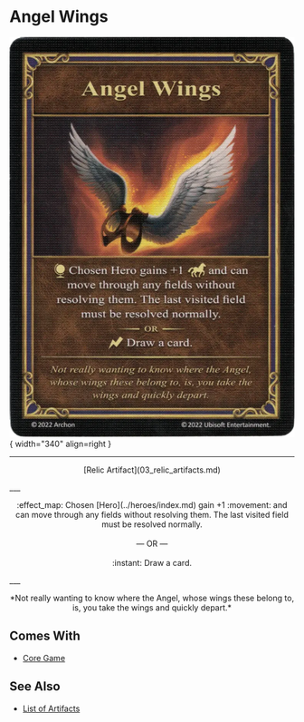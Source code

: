 # Angel Wings

![Angel Wings](../assets/artifacts_relic-angel_wings.webp){ width="340" align=right }
___
<p style="text-align: center;" markdown>[Relic Artifact](03_relic_artifacts.md)</p>
___
<p style="text-align: center;" markdown>:effect_map: Chosen [Hero](../heroes/index.md) gain +1 :movement: and can move through any fields without resolving them. The last visited field must be resolved normally.<br><br>— OR —<br><br>:instant: Draw a card.</p>
___
<p style="text-align: center;" markdown>*Not really wanting to know where the Angel, whose wings these belong to, is, you take the wings and quickly depart.*</p>


## Comes With

- [Core Game](../content.md)


## See Also


- [List of Artifacts](index.md)
